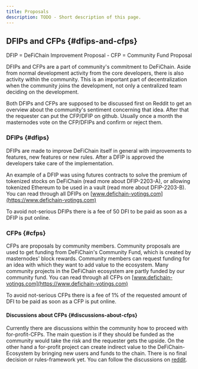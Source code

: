 ```yaml
---
title: Proposals
description: TODO - Short description of this page.
---
```


## DFIPs and CFPs {#dfips-and-cfps}

DFIP = DeFiChain Improvement Proposal - CFP = Community Fund Proposal

DFIPs and CFPs are a part of community's commitment to DeFiChain. Aside from normal development activity from the core developers, there is also activity within the community. This is an important part of decentralization when the community joins the development, not only a centralized team deciding on the development.

Both DFIPs and CFPs are supposed to be discussed first on Reddit to get an overview about the community's sentiment concerning that idea. After that the requester can put the CFP/DFIP on github. Usually once a month the masternodes vote on the CFP/DFIPs and confirm or reject them.

### DFIPs {#dfips}

DFIPs are made to improve DeFiChain itself in general with improvements to features, new features or new rules. After a DFIP is approved the developers take care of the implementation.

An example of a DFIP was using futures contracts to solve the premium of tokenized stocks on DeFiChain (read more about DFIP-2203-A), or allowing tokenized Ethereum to be used in a vault (read more about DFIP-2203-B). You can read through all DFIPs on [www.defichain-votings.com](https://www.defichain-votings.com)

To avoid not-serious DFIPs there is a fee of 50 DFI to be paid as soon as a DFIP is put online.

### CFPs {#cfps}

CFPs are proposals by community members. Community proposals are used to get funding from DeFiChain's Community Fund, which is created by masternodes' block rewards. Community members can request funding for an idea with which they want to add value to the ecosystem. Many community projects in the DeFiChain ecosystem are partly funded by our community fund. You can read through all CFPs on [www.defichain-votings.com](https://www.defichain-votings.com)

To avoid not-serious CFPs there is a fee of 1% of the requested amount of DFI to be paid as soon as a CFP is put online.

#### Discussions about CFPs {#discussions-about-cfps}

Currently there are discussions within the community how to proceed with for-profit-CFPs. The main question is if they should be funded as the community would take the risk and the requester gets the upside. On the other hand a for-profit project can create indirect value to the DeFiChain-Ecosystem by bringing new users and funds to the chain. There is no final decision or rules-framework yet. You can follow the discussions on [reddit](https://www.reddit.com/r/defiblockchain/).
